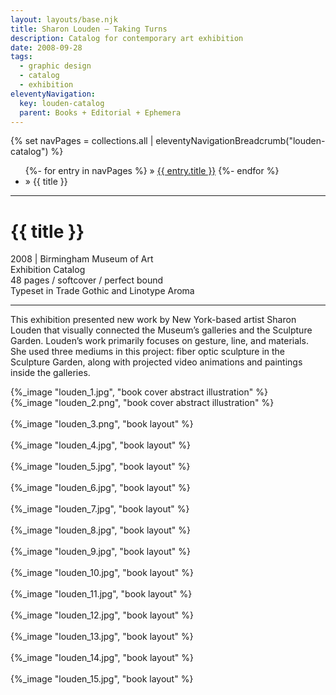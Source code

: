 ```yaml
---
layout: layouts/base.njk
title: Sharon Louden – Taking Turns
description: Catalog for contemporary art exhibition
date: 2008-09-28
tags:
  - graphic design
  - catalog
  - exhibition
eleventyNavigation:
  key: louden-catalog
  parent: Books + Editorial + Ephemera
---
```


<div class="container">
  <div class="row">
    <div class="col">
  		{% set navPages = collections.all | eleventyNavigationBreadcrumb("louden-catalog") %}
	  	<ul class="post-breadcrumb">
		      {%- for entry in navPages %}
			  <li{% if entry.url == page.url %} class="active-breadcrumb"{% endif %}> » <a href="{{ entry.url }}">{{ entry.title }}</a></li>
  			  {%- endfor %}
	    	<li><active-breadcrumb>» {{ title }}</active-breadcrumb></li>
			</ul>
    </div>
  </div>
  <hr>
  <div class="row"></div>
	<div class="row">
		<div class="col">
			<h1>{{ title }}</h1>
			<figcaption>2008 | Birmingham Museum of Art</figcaption>
            <figcaption>Exhibition Catalog</br>48 pages / softcover / perfect bound</br>Typeset in Trade Gothic and Linotype Aroma</figcaption>
			<hr>
	    	<p>This exhibition presented new work by New York-based artist Sharon Louden that visually connected the Museum’s galleries and the Sculpture Garden. Louden’s work primarily focuses on gesture, line, and materials. She used three mediums in this project: fiber optic sculpture in the Sculpture Garden, along with projected video animations and paintings inside the galleries.</p>
		</div>
        <div class="col-12 col-12-md col-1-lg"></div>
		<div class="col">
			{%_image "louden_1.jpg", "book cover abstract illustration" %}
		</div>
	</div>
	<div class="row">
		<div class="col">
            {%_image "louden_2.png", "book cover abstract illustration" %}
        </br></br>
            {%_image "louden_3.png", "book layout" %}
        </br></br>
            {%_image "louden_4.jpg", "book layout" %}
        </br></br>
            {%_image "louden_5.jpg", "book layout" %}
        </br></br>
            {%_image "louden_6.jpg", "book layout" %}
        </br></br>
            {%_image "louden_7.jpg", "book layout" %}
        </br></br>
            {%_image "louden_8.jpg", "book layout" %}
        </br></br>
            {%_image "louden_9.jpg", "book layout" %}
        </br></br>
            {%_image "louden_10.jpg", "book layout" %}
        </br></br>
            {%_image "louden_11.jpg", "book layout" %}
        </br></br>
            {%_image "louden_12.jpg", "book layout" %}
        </br></br>
            {%_image "louden_13.jpg", "book layout" %}
        </br></br>
            {%_image "louden_14.jpg", "book layout" %}
        </br></br>
            {%_image "louden_15.jpg", "book layout" %}
        </div>
  	</div>
</div>